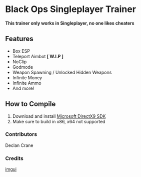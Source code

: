 # Black Ops Singleplayer Trainer
**This trainer only works in Singleplayer, no one likes cheaters**

## Features
* Box ESP
* Teleport Aimbot **[ W.I.P ]**
* NoClip
* Godmode
* Weapon Spawning / Unlocked Hidden Weapons
* Infinite Money
* Infinite Ammo
* And more!

## How to Compile
1. Download and install [Microsoft DirectX9 SDK](https://www.microsoft.com/en-ca/download/details.aspx?id=6812)
2. Make sure to build in x86, x64 not supported

### Contributors
Declan Crane

### Credits
[imgui](https://github.com/ocornut/imgui)
